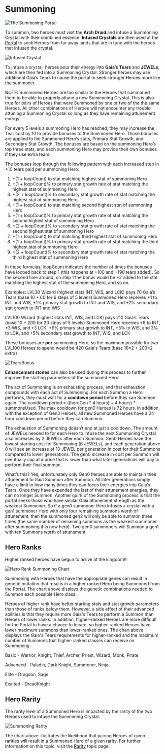 # Summoning

![The Summoning Portal](../../.gitbook/assets/Capture.JPG)

To summon, two heroes must visit the **Arch Druid** and infuse a Summoning Crystal with their combined essence. **Infused Crystals** are then used at the [Portal](../locations/portal.md) to seek Heroes from far away lands that are in tune with the heroes that infused the crystal.

![Infused Crystal](https://dfk-hv.b-cdn.net/art-assets/crystal-yellow.gif)

To infuse a crystal, heroes pour their energy into **Gaia’s Tears** and **JEWELs**, which are then fed into a Summoning Crystal. Stronger heroes may use additional Gaia’s Tears to cause the portal to seek stronger Heroes more like the summoner.

NOTE: Summoned Heroes are too similar to the Heroes that summoned them to be able to properly attune a new Summoning Crystal. This is also true for pairs of Heroes that were Summoned by one or two of the the same Heroes. All other combinations of Heroes will not encounter any trouble attuning a Summoning Crystal so long as they have remaining attunement energy.

For every 5 levels a summoning Hero has reached, they may increase the Tear cost by 10 to provide bonuses to the Summoned Hero. Those bonuses are applied to the Summoned Hero’s stats, Primary Stat Growth, and Secondary Stat Growth. The bonuses are based on the summoning Hero’s top three stats, and each summoning Hero may provide their own bonuses if they use extra tears.

The bonuses loop through the following pattern with each increased step in +10 tears paid per summoning Hero:

1. \+(1 + loopCount) to stat matching highest stat of summoning Hero
2. \+(1 + loopCount)% to primary stat growth rate of stat matching the highest stat of summoning Hero
3. \+(2 + loopCount)% to secondary stat growth rate of stat matching the highest stat of summoning Hero
4. \+(1 + loopCount) to stat matching second highest stat of summoning Hero
5. \+(1 + loopCount)% to primary stat growth rate of stat matching the second highest stat of summoning Hero
6. \+(2 + loopCount)% to secondary stat growth rate of stat matching the second highest stat of summoning Hero
7. \+(1 + loopCount) to stat matching third highest stat of summoning Hero
8. \+(1 + loopCount)% to primary stat growth rate of stat matching the third highest stat of summoning Hero
9. \+(2 + loopCount)% to secondary stat growth rate of stat matching the third highest stat of summoning Hero

In these formulas, loopCount indicates the number of times the bonuses have looped back to step 1 (this happens at +100 and +190 tears added). So the second time around, on step 1 the bonus would be +2 added to the stat matching the highest stat of the summoning Hero, and so on.

Examples: LVL30 Wizard (highest stats INT, WIS, and LCK) pays 70 Gaia’s Tears (base 10 + 60 for 6 steps of 5 levels) Summoned Hero receives +1 to INT and WIS, +1% primary stat growth to INT and WIS, and +2% secondary stat growth to INT and WIS

LVL100 Wizard (highest stats INT, WIS, and LCK) pays 210 Gaia’s Tears (base 10 + 200 for 20 steps of 5 levels) Summoned Hero receives +6 to INT, +3 WIS, and +3 LCK, +6% primary stat growth to INT, +3% to WIS, and 3% to LCK, and +5% secondary stat growth to INT, WIS, and LCK

These bonuses are **per** summoning Hero, so the maximum possible for two LVL100 Heroes to spend would be 420 Gaia's Tears (base 10\*2 + 200\*2 extra)

![TearsBonus](https://dfk-hv.b-cdn.net/website-media/images/tears-bonus.png)

**Enhancement stones** can also be used during this process to further improve the starting parameters of the summoned Hero!

The act of Summoning is an exhausting process, and that exhaustion compounds with each act of Summoning. For each Summon a Hero performs, they must wait for a **cooldown period** before they can Summon again. The cooldown period = ((heroGen \* 4 hours) + 4 hours) \* summonsUsed. The max cooldown for gen0 Heroes is 72 hours. In addition, with the exception of Gen0 Heroes, all new Summoned Heroes have a 24 hour cooldown period before they can Summon.

The exhaustion of Summoning doesn’t end at just a cooldown. The amount of JEWELs needed to for each Hero to infuse the next Summoning Crystal also increases by 2 JEWELs after each Summon. Gen0 Heroes have the lowest starting cost for Summoning (6 JEWELs), and each generation above 0 will see an increase of 10 JEWEL per generation in cost for their Summons compared to lower generations. The gen0 increase in cost per Summon will eventually cap at a price that is lower than what later generations will pay to perform their final summon.

What’s this? Yes, unfortunately only Gen0 heroes are able to maintain their attunement to Gaia Summon after Summon. All later generations simply have a limit to how many times they can focus their energies into Gaia’s Tears. Once they have expended the last of their attunement energies, they can no longer Summon. Another quirk of the Summoning process is that the portal seeks those who have similar Gaia attunement strength as the weakest Summoner. So if a gen0 summoner Hero infuses a crystal with a gen1 summoner Hero with only four remaining summons worth of attunement, then the summoned gen2 will only be able to summon three times (the same number of remaining summons as the weakest summoner after summoning this new hero). Two gen0 summoners will Summon a gen1 with ten Summons worth of attunement.

## Hero Ranks

Higher ranked heroes have begun to arrive at the kingdom!!!

![Hero Rank Summoning Chart](../../.gitbook/assets/Summoning.png)

Summoning with Heroes that have the appropriate genes can result in genetic mutation that results in a higher ranked Hero being Summoned from the Portal. The chart above displays the genetic combinations needed to Summon each possible Hero class.

Heroes of higher rank have better starting stats and stat growth parameters than those of ranks below them. However, a side effect of their advanced abilities is that they require more Gaia's Tears to perform a Summon than Heroes of lower ranks. In addition, higher-ranked Heroes are more difficult for the Portal to have a chance to locate, so higher-ranked Heroes have lower maximum summons than lower-ranked ones. The chart above displays the Gaia's Tears requirements for higher-ranked and the maximum number of Summons that higher-ranked classes can receive on Summoning.

Basic - Warrior, Knight, Thief, Archer, Priest, Wizard, Monk, Pirate

Advanced - Paladin, Dark Knight, Summoner, Ninja

Elite - Dragoon, Sage

Exalted - DreadKnight

## Hero Rarity

The rarity level of a Summoned Hero is impacted by the rarity of the two Heroes used to infuse the Summoning Crystal.

![Summoning Rarity](<../../.gitbook/assets/Summoner Combo.png>)

The chart above illustrates the likelihood that pairing Heroes of given rarities will result in a Summoned Hero of a given rarity. For further information on this topic, visit the [Rarity](rarity.md) topic page.
